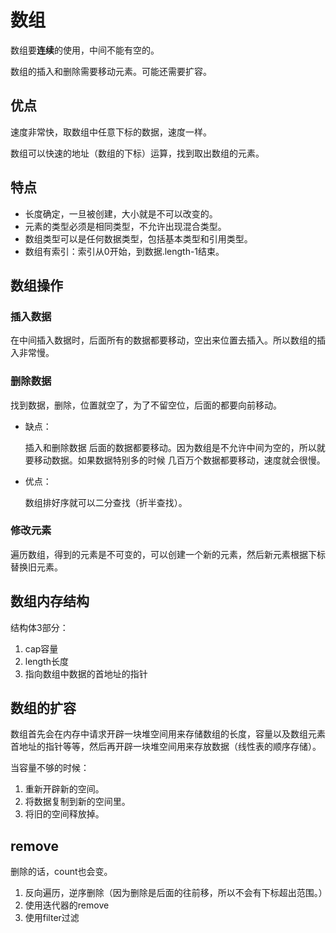 # 数组

数组要**连续**的使用，中间不能有空的。

数组的插入和删除需要移动元素。可能还需要扩容。

## 优点

速度非常快，取数组中任意下标的数据，速度一样。

数组可以快速的地址（数组的下标）运算，找到取出数组的元素。

## 特点

- 长度确定，一旦被创建，大小就是不可以改变的。
- 元素的类型必须是相同类型，不允许出现混合类型。
- 数组类型可以是任何数据类型，包括基本类型和引用类型。
- 数组有索引：索引从0开始，到数据.length-1结束。

## 数组操作

### 插入数据 

在中间插入数据时，后面所有的数据都要移动，空出来位置去插入。所以数组的插入非常慢。

### 删除数据

找到数据，删除，位置就空了，为了不留空位，后面的都要向前移动。

- 缺点：

  插入和删除数据 后面的数据都要移动。因为数组是不允许中间为空的，所以就要移动数据。如果数据特别多的时候 几百万个数据都要移动，速度就会很慢。

- 优点：

  数组排好序就可以二分查找（折半查找）。

### 修改元素

遍历数组，得到的元素是不可变的，可以创建一个新的元素，然后新元素根据下标替换旧元素。

## 数组内存结构

结构体3部分：

1. cap容量
2. length长度
3. 指向数组中数据的首地址的指针

## 数组的扩容

数组首先会在内存中请求开辟一块堆空间用来存储数组的长度，容量以及数组元素首地址的指针等等，然后再开辟一块堆空间用来存放数据（线性表的顺序存储）。

当容量不够的时候：

1. 重新开辟新的空间。
2. 将数据复制到新的空间里。
3. 将旧的空间释放掉。

## remove

删除的话，count也会变。

1. 反向遍历，逆序删除（因为删除是后面的往前移，所以不会有下标超出范围。）
2. 使用迭代器的remove
3. 使用filter过滤
